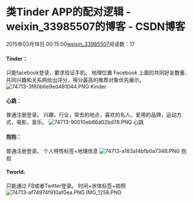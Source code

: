# 类Tinder APP的配对逻辑 - weixin_33985507的博客 - CSDN博客
2015年03月18日 00:15:00[weixin_33985507](https://me.csdn.net/weixin_33985507)阅读数：17
#### Tinder：
只能facebook登录，要求验证手机。
地理位置 Facebook 上面的共同好友数量、共同兴趣和关系网给出评分，得分最高的推荐对象优先展示。
![74713-3f60b6e9ed481044.PNG](https://upload-images.jianshu.io/upload_images/74713-3f60b6e9ed481044.PNG)
Kinder
#### 心跳：
普通注册登录。
兴趣，行业，常去的地点，喜欢的名人，爱用的品牌，运动方式，电影，音乐。
![74713-90010eb86a02bd78.PNG](https://upload-images.jianshu.io/upload_images/74713-90010eb86a02bd78.PNG)
心跳
#### 抱抱：
普通注册登录。
个人特性标签+地理信息
![74713-a183a14bfb0a7348.PNG](https://upload-images.jianshu.io/upload_images/74713-a183a14bfb0a7348.PNG)
抱抱
#### Tworld:
只能通过 FB或者Twitter登录。
时间+状体标签+拍照
![74713-af74974f910af0ea.PNG](https://upload-images.jianshu.io/upload_images/74713-af74974f910af0ea.PNG)
IMG_1258.PNG
